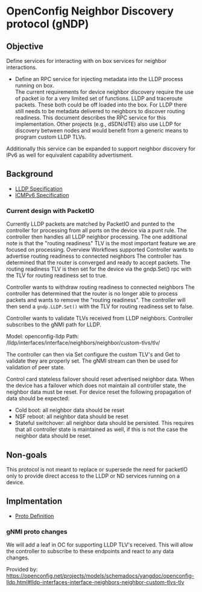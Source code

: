 # OpenConfig Neighbor Discovery protocol (gNDP)

## Objective

Define services for interacting with on box services for neighbor interactions.

* Define an RPC service for injecting metadata into the LLDP process running on box.  
The current requirements for device neighbor discovery require the use of packet io for a very limited set of functions. LLDP and traceroute packets. These both could be off loaded into the box. For LLDP there still needs to be metadata delivered to neighbors to discover routing readiness.  This document describes the RPC service for this implementation. Other projects (e.g., dSDN/dTE) also use LLDP for discovery between nodes and would benefit from a generic means to program custom LLDP TLVs.

Additionally this service can be expanded to support neighbor discovery for IPv6 as well for equivalent capability advertisment.

## Background

* [LLDP Specification](https://en.wikipedia.org/wiki/Neighbor_Discovery_Protocol)
* [ICMPv6 Specification](https://en.wikipedia.org/wiki/ICMPv6)

### Current design with PacketIO

Currently LLDP packets are matched by PacketIO and punted to the controller for processing from all ports on the device via a punt rule.  The controller then handles all LLDP neighbor processing. The one additional note is that the "routing readiness" TLV is the most important feature we are focused on processing.
Overview
Workflows supported
Controller wants to advertise routing readiness to connected neighbors
The controller has determined that the router is converged and ready to accept packets.  The routing readiness TLV is then set for the device via the gndp.Set() rpc with the TLV for routing readiness set to true.  

Controller wants to withdraw routing readiness to connected neighbors
The controller has determined that the router is no longer able to process packets and wants to remove the "routing readiness".  The controller will then send a `gndp.LLDP.Set()` with the TLV for routing readiness set to false.  

Controller wants to validate TLVs received from LLDP neighbors.
Controller subscribes to the gNMI path for LLDP.

Model: openconfig-lldp
Path: /lldp/interfaces/interface/neighbors/neighbor/custom-tlvs/tlv/

The controller can then via Set configure the custom TLV's and Get to validate they are properly set. The gNMI stream can then be used for validation of peer state.

Control card stateless failover should reset advertised neighbor data.
When the device has a failover which does not maintain all controller state, the neighbor data must be reset.  For device reset the following propagation of data should be expected:

* Cold boot: all neighbor data should be reset
* NSF reboot: all neighbor data should be reset
* Stateful switchover: all neighbor data should be persisted. This requires that all controller state is maintained as well, if this is not the case the
  neighbor data should be reset.

## Non-goals

This protocol is not meant to replace or supersede the need for packetIO only to provide direct access to the LLDP or ND services running on a device.

## Implmentation

* [Proto Definition](./proto/gndp.proto)

### gNMI proto changes

We will add a leaf in OC for supporting LLDP TLV's received. This will allow the controller to subscribe to these endpoints and react to any data changes.

Provided by:
<https://openconfig.net/projects/models/schemadocs/yangdoc/openconfig-lldp.html#lldp-interfaces-interface-neighbors-neighbor-custom-tlvs-tlv>
